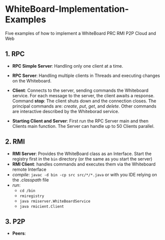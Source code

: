 # WhiteBoard-Implementation-Examples
Five examples of how to implement a WhiteBoard PRC RMI P2P Cloud and Web

## 1. RPC
* **RPC Simple Server**: Handling only one client at a time. 
* **RPC Server**: Handling multiple clients in Threads and executing changes on the Whiteboard.
* **Client**: Connects to the server, sending commands the Whiteboard service. For each message to the server, the client awaits a response.
Command **stop**: The client shuts down and the connection closes. 
The principal commands are: *create*, *put*, *get*, and *delete*. 
Other commands are interactive described by the Whiteborad service.

* **Starting Client and Server**: 
First run the RPC Server main and then Clients main function. The Server can handle up to 50 Clients parallel. 

## 2. RMI 
* **RMI Server**: Provides the WhiteBoard class as an Interface.
Start the registry first in the `bin` directory (or the same as you start the server)
* **RMI Client**: handles commands and executes them via the Whiteboard remote Interface 
* *compile*: `javac -d bin -cp src src/*/*.java` or with you IDE relying on the *.classpath* file
* *run*: 
  + `cd /bin`
  + `rmiregistry`
  + `java rmiserver.WhiteBoardService`
  + `java rmicient.Client`

## 3. P2P
* **Peers**: 

